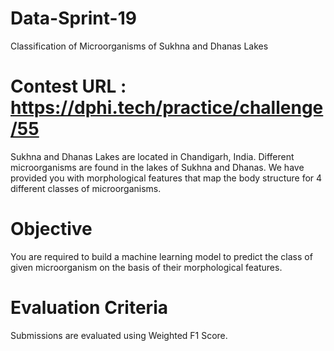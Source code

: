 # Data-Sprint-19
Classification of Microorganisms of Sukhna and Dhanas Lakes

# Contest URL : https://dphi.tech/practice/challenge/55

Sukhna and Dhanas Lakes are located in Chandigarh, India. Different microorganisms are found in the lakes of Sukhna and Dhanas. We have provided you with morphological features that map the body structure for 4 different classes of microorganisms.

# Objective
You are required to build a machine learning model to predict the class of given microorganism on the basis of their morphological features.

# Evaluation Criteria
Submissions are evaluated using Weighted F1 Score.
